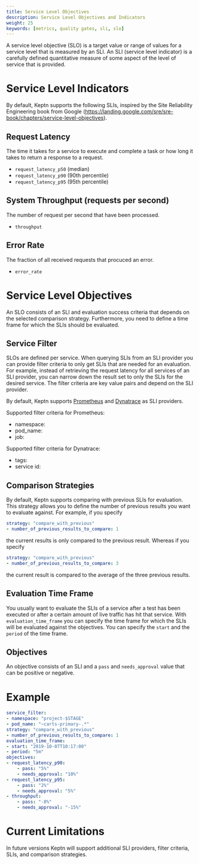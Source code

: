 ```yaml
---
title: Service Level Objectives
description: Service Level Objectives and Indicators 
weight: 25
keywords: [metrics, quality gates, sli, slo]
---
```


A service level objective (SLO) is a target value or range of values for a service level that is measured by an SLI. An SLI (service level indicator) is a carefully defined quantitative measure of some aspect of the level of service that is provided.

# Service Level Indicators
By default, Keptn supports the following SLIs, inspired by the Site Reliability Engineering book from Google (https://landing.google.com/sre/sre-book/chapters/service-level-objectives).

## Request Latency
The time it takes for a service to execute and complete a task or how long it takes to return a response to a request.

- `request_latency_p50` (median)
- `request_latency_p90` (90th percentile)
- `request_latency_p95` (95th percentile)


## System Throughput (requests per second)
The number of request per second that have been processed.

- `throughput`

## Error Rate 
The fraction of all received requests that procuced an error.

- `error_rate`

# Service Level Objectives
An SLO consists of an SLI and evaluation success criteria that depends on the selected comparison strategy. Furthermore, you need to define a time frame for which the SLIs should be evaluated.

## Service Filter
SLOs are defined per service. When querying SLIs from an SLI provider you can provide filter criteria to only get SLIs that are needed for an evaluation. For example, instead of retrieving the request latency for all services of an SLI provider, you can narrow down the result set to only the SLIs for the desired service. The filter criteria are key value pairs and depend on the SLI provider.

By default, Keptn supports [Prometheus](https://prometheus.io) and [Dynatrace](https://dynatrace.com) as SLI providers.

Supported filter criteria for Prometheus:

- namespace: 
- pod_name: 
- job: 

Supported filter criteria for Dynatrace:

- tags:
- service id:

## Comparison Strategies
By default, Keptn supports comparing with previous SLIs for evaluation. This strategy allows you to define the number of previous results you want to evaluate against. For example, if you specify

```yaml
strategy: "compare_with_previous"
- number_of_previous_results_to_compare: 1
```

the current results is only compared to the previous result. Whereas if you specify

```yaml
strategy: "compare_with_previous"
- number_of_previous_results_to_compare: 3
```

the current result is compared to the average of the three previous results.

## Evaluation Time Frame

You usually want to evaluate the SLIs of a service after a test has been executed or after a certain amount of live traffic has hit that service. With `evaluation_time_frame` you can specify the time frame for which the SLIs will be evaluated against the objectives. You can specify the `start` and the `period` of the time frame.

## Objectives

An objective consists of an SLI and a `pass` and `needs_approval` value that can be positive or negative.

# Example

```yaml
service_filter:
- namespace: "project-$STAGE"
- pod_name: "~carts-primary-.*"
strategy: "compare_with_previous"
- number_of_previous_results_to_compare: 1
evaluation_time_frame:
- start: "2019-10-07T10:17:00"
- period: "5m"
objectives:
- request_latency_p90:
    - pass: "5%"
    - needs_approval: "10%"
- request_latency_p95:
    - pass: "2%"
    - needs_approval: "5%"
- throughput:
    - pass: "-8%"
    - needs_approval: "-15%"
``` 

# Current Limitations

In future versions Keptn will support additional SLI providers, filter criteria, SLIs, and comparison strategies.